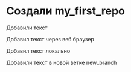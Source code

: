 ﻿# Создали my_first_repo

Добавили текст

Добавил текст через веб браузер

Добавил текст локально

Добавили текст в новой ветке new_branch

